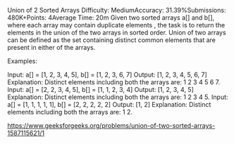 Union of 2 Sorted Arrays
Difficulty: MediumAccuracy: 31.39%Submissions: 480K+Points: 4Average Time: 20m
Given two sorted arrays a[] and b[], where each array may contain duplicate elements , the task is to return the elements in the union of the two arrays in sorted order.
Union of two arrays can be defined as the set containing distinct common elements that are present in either of the arrays.

Examples:

Input: a[] = [1, 2, 3, 4, 5], b[] = [1, 2, 3, 6, 7]
Output: [1, 2, 3, 4, 5, 6, 7]
Explanation: Distinct elements including both the arrays are: 1 2 3 4 5 6 7.
Input: a[] = [2, 2, 3, 4, 5], b[] = [1, 1, 2, 3, 4]
Output: [1, 2, 3, 4, 5]
Explanation: Distinct elements including both the arrays are: 1 2 3 4 5.
Input: a[] = [1, 1, 1, 1, 1], b[] = [2, 2, 2, 2, 2]
Output: [1, 2]
Explanation: Distinct elements including both the arrays are: 1 2.

https://www.geeksforgeeks.org/problems/union-of-two-sorted-arrays-1587115621/1
